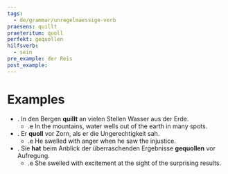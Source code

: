 ```yaml
---
tags:
  - de/grammar/unregelmaessige-verb
praesens: quillt
praeteritum: quoll
perfekt: gequollen
hilfsverb:
  - sein
pre_example: der Reis
post_example: 
---
```


# Examples
- . In den Bergen **quillt** an vielen Stellen Wasser aus der Erde.
	- .e In the mountains, water wells out of the earth in many spots.
- . Er **quoll** vor Zorn, als er die Ungerechtigkeit sah.
	- .e He swelled with anger when he saw the injustice.
- . Sie **hat** beim Anblick der überraschenden Ergebnisse **gequollen** vor Aufregung.
	- .e She swelled with excitement at the sight of the surprising results.

